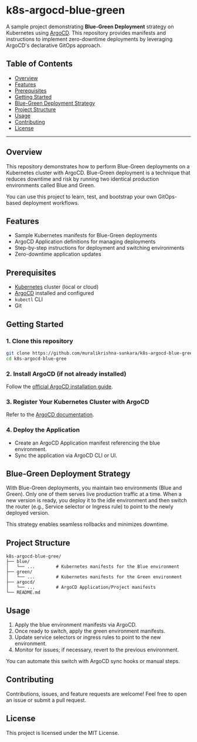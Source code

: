 # k8s-argocd-blue-green

A sample project demonstrating **Blue-Green Deployment** strategy on Kubernetes using [ArgoCD](https://argoproj.github.io/argo-cd/). This repository provides manifests and instructions to implement zero-downtime deployments by leveraging ArgoCD's declarative GitOps approach.

## Table of Contents

- [Overview](#overview)
- [Features](#features)
- [Prerequisites](#prerequisites)
- [Getting Started](#getting-started)
- [Blue-Green Deployment Strategy](#blue-green-deployment-strategy)
- [Project Structure](#project-structure)
- [Usage](#usage)
- [Contributing](#contributing)
- [License](#license)

---

## Overview

This repository demonstrates how to perform Blue-Green deployments on a Kubernetes cluster with ArgoCD. Blue-Green deployment is a technique that reduces downtime and risk by running two identical production environments called Blue and Green.

You can use this project to learn, test, and bootstrap your own GitOps-based deployment workflows.

## Features

- Sample Kubernetes manifests for Blue-Green deployments
- ArgoCD Application definitions for managing deployments
- Step-by-step instructions for deployment and switching environments
- Zero-downtime application updates

## Prerequisites

- [Kubernetes](https://kubernetes.io/) cluster (local or cloud)
- [ArgoCD](https://argo-cd.readthedocs.io/en/stable/getting_started/) installed and configured
- `kubectl` CLI
- Git

## Getting Started

### 1. Clone this repository

```sh
git clone https://github.com/muralikrishna-sunkara/k8s-argocd-blue-gree.git
cd k8s-argocd-blue-gree
```

### 2. Install ArgoCD (if not already installed)

Follow the [official ArgoCD installation guide](https://argo-cd.readthedocs.io/en/stable/getting_started/).

### 3. Register Your Kubernetes Cluster with ArgoCD

Refer to the [ArgoCD documentation](https://argo-cd.readthedocs.io/en/stable/user-guide/cluster-bootstrapping/).

### 4. Deploy the Application

- Create an ArgoCD Application manifest referencing the blue environment.
- Sync the application via ArgoCD CLI or UI.

## Blue-Green Deployment Strategy

With Blue-Green deployments, you maintain two environments (Blue and Green). Only one of them serves live production traffic at a time. When a new version is ready, you deploy it to the idle environment and then switch the router (e.g., Service selector or Ingress rule) to point to the newly deployed version.

This strategy enables seamless rollbacks and minimizes downtime.

## Project Structure

```
k8s-argocd-blue-gree/
├── blue/
│   └── ...        # Kubernetes manifests for the Blue environment
├── green/
│   └── ...        # Kubernetes manifests for the Green environment
├── argocd/
│   └── ...        # ArgoCD Application/Project manifests
└── README.md
```

## Usage

1. Apply the blue environment manifests via ArgoCD.
2. Once ready to switch, apply the green environment manifests.
3. Update service selectors or ingress rules to point to the new environment.
4. Monitor for issues; if necessary, revert to the previous environment.

You can automate this switch with ArgoCD sync hooks or manual steps.

## Contributing

Contributions, issues, and feature requests are welcome! Feel free to open an issue or submit a pull request.

## License

This project is licensed under the MIT License.
